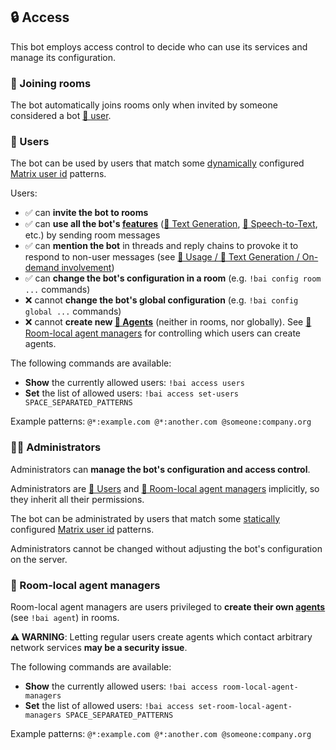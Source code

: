 ## 🔒 Access

This bot employs access control to decide who can use its services and manage its configuration.


### 👋 Joining rooms

The bot automatically joins rooms only when invited by someone considered a bot [👥 user](#-users).


### 👥 Users

The bot can be used by users that match some [dynamically](./configuration/README.md#dynamic-configuration) configured [Matrix user id](https://spec.matrix.org/v1.11/#users) patterns.

Users:

- ✅ can **invite the bot to rooms**
- ✅ can **use all the bot's [features](./features.md)** ([💬 Text Generation](./features.md#-text-generation), [🦻 Speech-to-Text](./features.md#-speech-to-text), etc.) by sending room messages
- ✅ can **mention the bot** in threads and reply chains to provoke it to respond to non-user messages (see [📖 Usage / 💬 Text Generation / On-demand involvement](./usage.md#on-demand-involvement))
- ✅ can **change the bot's configuration in a room** (e.g. `!bai config room ...` commands)
- ❌ cannot **change the bot's global configuration** (e.g. `!bai config global ...` commands)
- ❌ cannot **create new [🤖 Agents](./agents.md)** (neither in rooms, nor globally). See [💼 Room-local agent managers](#-room-local-agent-managers) for controlling which users can create agents.

The following commands are available:
- **Show** the currently allowed users: `!bai access users`
- **Set** the list of allowed users: `!bai access set-users SPACE_SEPARATED_PATTERNS`

Example patterns: `@*:example.com @*:another.com @someone:company.org`


### 👮‍♂️ Administrators

Administrators can **manage the bot's configuration and access control**.

Administrators are [👥 Users](#-users) and [💼 Room-local agent managers](#-room-local-agent-managers) implicitly, so they inherit all their permissions.

The bot can be administrated by users that match some [statically](./configuration/README.md#static-configuration) configured [Matrix user id](https://spec.matrix.org/v1.11/#users) patterns.

Administrators cannot be changed without adjusting the bot's configuration on the server.


### 💼 Room-local agent managers

Room-local agent managers are users privileged to **create their own [agents](./agents.md)** (see `!bai agent`) in rooms.

**⚠️ WARNING**: Letting regular users create agents which contact arbitrary network services **may be a security issue**.

The following commands are available:
- **Show** the currently allowed users: `!bai access room-local-agent-managers`
- **Set** the list of allowed users: `!bai access set-room-local-agent-managers SPACE_SEPARATED_PATTERNS`

Example patterns: `@*:example.com @*:another.com @someone:company.org`
